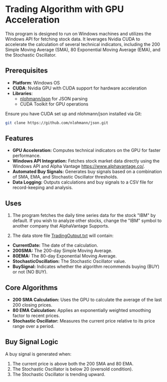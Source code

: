 # Trading Algorithm with GPU Acceleration

This program is designed to run on Windows machines and utilizes the Windows API for fetching stock data. It leverages Nvidia CUDA to accelerate the calculation of several technical indicators, including the 200 Simple Moving Average (SMA), 80 Exponential Moving Average (EMA), and the Stochastic Oscillator.

## Prerequisites

- **Platform**: Windows OS
- **CUDA**: Nvidia GPU with CUDA support for hardware acceleration
- **Libraries**:
    - [nlohmann/json](https://github.com/nlohmann/json) for JSON parsing
    - CUDA Toolkit for GPU operations

Ensure you have CUDA set up and nlohmann/json installed via Git:

```bash
git clone https://github.com/nlohmann/json.git
```

## Features
- **GPU Acceleration:** Computes technical indicators on the GPU for faster performance.
- **Windows API Integration:** Fetches stock market data directly using the Windows API and Alpha Vantage https://www.alphavantage.co/.
- **Automated Buy Signals:** Generates buy signals based on a combination of SMA, EMA, and Stochastic Oscillator thresholds.
- **Data Logging:** Outputs calculations and buy signals to a CSV file for record-keeping and analysis.

## Uses
1. The program fetches the daily time series data for the stock "IBM" by default. If you wish to analyze other stocks, change the "IBM" symbol to another company that AlphaVantage Supports.

2. The data store file [TradingOutput.txt](./tradingOutput.txt) will contain:
- **CurrentDate:** The date of the calculation.
- **200SMA:** The 200-day Simple Moving Average.
- **80EMA:** The 80-day Exponential Moving Average.
- **StochasticOscillation:** The Stochastic Oscillator value.
- **BuySignal:** Indicates whether the algorithm recommends buying (BUY) or not (NO BUY).

## Core Algorithms
- **200 SMA Calculation:** Uses the GPU to calculate the average of the last 200 closing prices.
- **80 EMA Calculation:** Applies an exponentially weighted smoothing factor to recent prices.
- **Stochastic Oscillator:** Measures the current price relative to its price range over a period.

## Buy Signal Logic
A buy signal is generated when:
1. The current price is above both the 200 SMA and 80 EMA.
2. The Stochastic Oscillator is below 20 (oversold condition).
3. The Stochastic Oscillator is trending upward.



